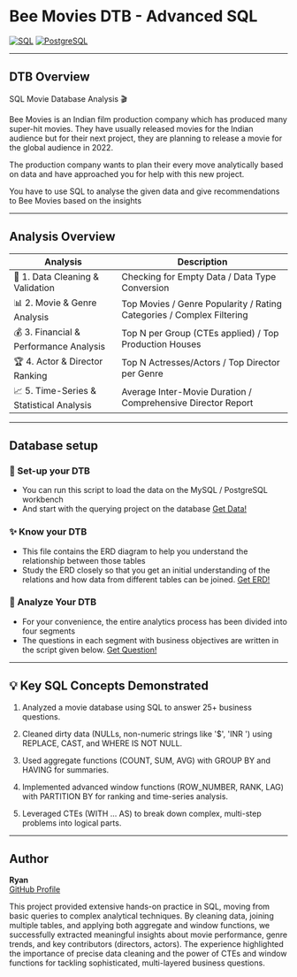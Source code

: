 # Bee Movies DTB - Advanced SQL

[![SQL](https://img.shields.io/badge/Built%20With-SQL-blue)](https://en.wikipedia.org/wiki/SQL) 
[![PostgreSQL](https://img.shields.io/badge/PostgreSQL-336791?logo=postgresql&logoColor=white)](https://www.postgresql.org/)

---

## DTB Overview

SQL Movie Database Analysis 🎬

Bee Movies is an Indian film production company which has produced many super-hit movies. They have usually released movies for the Indian audience but for their next project, they are planning to release a movie for the global audience in 2022.

The production company wants to plan their every move analytically based on data and have approached you for help with this new project.

You have to use SQL to analyse the given data and give recommendations to Bee Movies based on the insights

---

## Analysis Overview

| Analysis                        | Description                                      |
| ------------------------------- | ------------------------------------------------ |
|🧹 1. Data Cleaning & Validation| Checking for Empty Data / Data Type Conversion   |
|📊 2. Movie & Genre Analysis    | Top Movies / Genre Popularity / Rating Categories / Complex Filtering  |
|💰 3. Financial & Performance Analysis| Top N per Group (CTEs applied) / Top Production Houses     |
|🏆 4. Actor & Director Ranking | Top N Actresses/Actors / Top Director per Genre  |
|📈 5. Time-Series & Statistical Analysis | Average Inter-Movie Duration / Comprehensive Director Report  |

---

## Database setup

### 📝 Set-up your DTB
  - You can run this script to load the data on the MySQL / PostgreSQL workbench
  - And start with the querying project on the database
[Get Data!](https://raw.githubusercontent.com/ndlryan/AdvanceSQL-Analysis-for-Beemovies/refs/heads/main/import-data.sql)

### ✨ Know your DTB
  - This file contains the ERD diagram to help you understand the relationship between those tables
  - Study the ERD closely so that you get an initial understanding of the relations and how data from different tables can be joined.
[Get ERD!](https://github.com/ndlryan/AdvanceSQL-Analysis-for-Beemovies/raw/main/ERD.xlsx)

### 🔎 Analyze Your DTB
  - For your convenience, the entire analytics process has been divided into four segments
  - The questions in each segment with business objectives are written in the script given below.
[Get Question!](https://raw.githubusercontent.com/ndlryan/AdvanceSQL-Analysis-for-Beemovies/refs/heads/main/bee-movies-question.sql)

---

## 💡 Key SQL Concepts Demonstrated

1. Analyzed a movie database using SQL to answer 25+ business questions.

2. Cleaned dirty data (NULLs, non-numeric strings like '$', 'INR ') using REPLACE, CAST, and WHERE IS NOT NULL.

3. Used aggregate functions (COUNT, SUM, AVG) with GROUP BY and HAVING for summaries.

4. Implemented advanced window functions (ROW_NUMBER, RANK, LAG) with PARTITION BY for ranking and time-series analysis.

5. Leveraged CTEs (WITH ... AS) to break down complex, multi-step problems into logical parts.

---

## Author

**Ryan**  
[GitHub Profile](https://github.com/ndlryan)

This project provided extensive hands-on practice in SQL, moving from basic queries to complex analytical techniques. By cleaning data, joining multiple tables, and applying both aggregate and window functions, we successfully extracted meaningful insights about movie performance, genre trends, and key contributors (directors, actors). The experience highlighted the importance of precise data cleaning and the power of CTEs and window functions for tackling sophisticated, multi-layered business questions.
